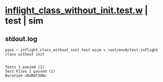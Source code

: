 # [inflight_class_without_init.test.w](../../../../../examples/tests/valid/inflight_class_without_init.test.w) | test | sim

## stdout.log
```log
pass ─ inflight_class_without_init.test.wsim » root/env0/test:inflight class without init
 
 
Tests 1 passed (1)
Test Files 1 passed (1)
Duration <DURATION>
```

